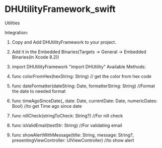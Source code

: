 # DHUtilityFramework_swift
Utilities 

Integration:
 1. Copy and Add DHUtilityFramework to your project.
 2. Add it in the Embedded Binaries(Targets -> General -> Embedded Binaries(in Xcode 8.2))
 3. import DHUtilityFramework "import DHUtility"
Available Methods:

 1. func colorFromHex(hexString: String) // get the color from hex code

 2. func dateFormatter(dateString: Date, formatterString: String) //Format the date to needed format

 3. func timeAgoSinceDate(_ date: Date, currentDate: Date, numericDates: Bool) //to get Time ago since date

 4. func nillCheck(stringToCheck: String?) //For nill check

 5. func isValidEmail(testStr: String) //For validating email

 6. func showAlertWithMessage(title: String, message: String?, presentingViewController: UIViewController) //to show alert

